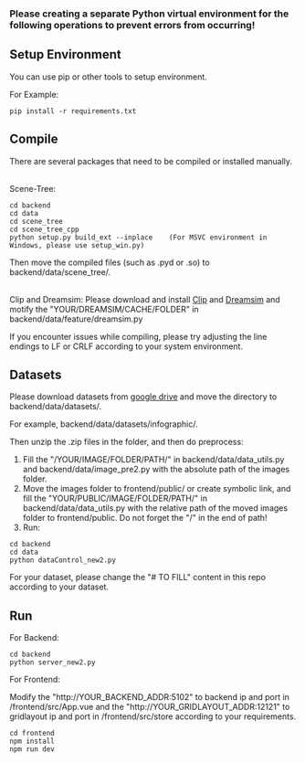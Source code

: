 ### Please creating a separate Python virtual environment for the following operations to prevent errors from occurring!

Setup Environment
----------
You can use pip or other tools to setup environment.

For Example:
```
pip install -r requirements.txt
```



Compile
----------
There are several packages that need to be compiled or installed manually.

\
Scene-Tree:
```
cd backend
cd data
cd scene_tree
cd scene_tree_cpp
python setup.py build_ext --inplace    (For MSVC environment in Windows, please use setup_win.py)
```
Then move the compiled files (such as .pyd or .so) to backend/data/scene_tree/.

\
Clip and Dreamsim:
Please download and install [Clip](https://github.com/openai/CLIP) and [Dreamsim](https://github.com/ssundaram21/dreamsim) and motify the "YOUR/DREAMSIM/CACHE/FOLDER" in backend/data/feature/dreamsim.py

If you encounter issues while compiling, please try adjusting the line endings to LF or CRLF according to your system environment.

Datasets
----------
Please download datasets from [google drive](TODO) and move the directory to backend/data/datasets/.

For example, backend/data/datasets/infographic/.

Then unzip the .zip files in the folder, and then do preprocess:
1. Fill the "/YOUR/IMAGE/FOLDER/PATH/" in backend/data/data_utils.py and backend/data/image_pre2.py with the absolute path of the images folder.
2. Move the images folder to frontend/public/ or create symbolic link, and fill the "YOUR/PUBLIC/IMAGE/FOLDER/PATH/" in backend/data/data_utils.py with the relative path of the moved images folder to frontend/public. Do not forget the "/" in the end of path!
3. Run:
```
cd backend
cd data
python dataControl_new2.py
```

For your dataset, please change the "# TO FILL" content in this repo according to your dataset.

Run
----------
For Backend:

```
cd backend
python server_new2.py
```

For Frontend:

Modify the "http://YOUR_BACKEND_ADDR:5102" to backend ip and port in /frontend/src/App.vue and the "http://YOUR_GRIDLAYOUT_ADDR:12121" to gridlayout ip and port in /frontend/src/store according to your requirements.
```
cd frontend
npm install
npm run dev
```